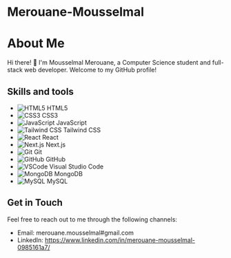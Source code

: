 # Merouane-Mousselmal
# About Me

Hi there! 👋 I'm Mousselmal Merouane, a Computer Science student and full-stack web developer. Welcome to my GitHub profile!


## Skills and tools

  - ![HTML5](https://img.shields.io/badge/-HTML5-E34F26?style=flat-square&logo=html5&logoColor=white) HTML5
  - ![CSS3](https://img.shields.io/badge/-CSS3-1572B6?style=flat-square&logo=css3&logoColor=white) CSS3
  - ![JavaScript](https://img.shields.io/badge/-JavaScript-black?style=flat-square&logo=javascript&logoColor=eed718) JavaScript
  - ![Tailwind CSS](https://img.shields.io/badge/-Tailwind%20CSS-38B2AC?style=flat-square&logo=tailwind-css&logoColor=white) Tailwind CSS
  - ![React](https://img.shields.io/badge/-React-61DAFB?style=flat-square&logo=react&logoColor=white) React
  - ![Next.js](https://img.shields.io/badge/-Next.js-000000?style=flat-square&logo=next.js&logoColor=white) Next.js
  - ![Git](https://img.shields.io/badge/-Git-F05032?style=flat-square&logo=git&logoColor=white) Git
  - ![GitHub](https://img.shields.io/badge/-GitHub-181717?style=flat-square&logo=github&logoColor=white) GitHub
  - ![VSCode](https://img.shields.io/badge/-VSCode-007ACC?style=flat-square&logo=visual-studio-code) Visual Studio Code
  - ![MongoDB](https://img.shields.io/badge/-MongoDB-47A248?style=flat-square&logo=mongodb&logoColor=white) MongoDB
  - ![MySQL](https://img.shields.io/badge/-MySQL-4479A1?style=flat-square&logo=mysql&logoColor=white) MySQL
  
 
## Get in Touch

Feel free to reach out to me through the following channels:

- Email: merouane.mousselmal#gmail.com
- LinkedIn: https://www.linkedin.com/in/merouane-mousselmal-0985161a7/

 


